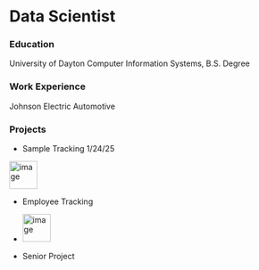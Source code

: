 # Data Scientist

### Education
University of Dayton
Computer Information Systems, B.S. Degree

### Work Experience
Johnson Electric Automotive

### Projects
- Sample Tracking 1/24/25
<img width="50" alt="image" src="https://github.com/user-attachments/assets/269b5d3f-a98d-4495-9588-eb325467a402" />

- Employee Tracking
- <img width="50" alt="image" src="https://github.com/user-attachments/assets/269b5d3f-a98d-4495-9588-eb325467a402" />

- Senior Project

